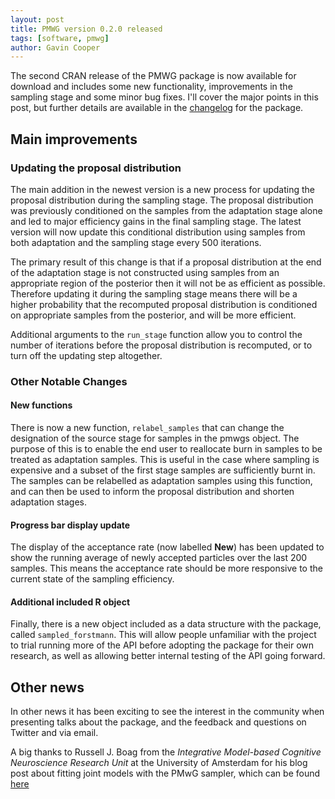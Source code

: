 ```yaml
---
layout: post
title: PMWG version 0.2.0 released
tags: [software, pmwg]
author: Gavin Cooper
---
```


The second CRAN release of the PMWG package is now available for download and includes some new functionality, improvements in the sampling stage and some minor bug fixes. I'll cover the major points in this post, but further details are available in the [changelog](https://newcastlecl.github.io/pmwg/news/index.html) for the package.

## Main improvements

### Updating the proposal distribution

The main addition in the newest version is a new process for updating the proposal distribution during the sampling stage. The proposal distribution was previously conditioned on the samples from the adaptation stage alone and led to major efficiency gains in the final sampling stage. The latest version will now update this conditional distribution using samples from both adaptation and the sampling stage every 500 iterations.

The primary result of this change is that if a proposal distribution at the end of the adaptation stage is not constructed using samples from an appropriate region of the posterior then it will not be as efficient as possible. Therefore updating it during the sampling stage means there will be a higher probability that the recomputed proposal distribution is conditioned on appropriate samples from the posterior, and will be more efficient.

Additional arguments to the `run_stage` function allow you to control the number of iterations before the proposal distribution is recomputed, or to turn off the updating step altogether.

### Other Notable Changes

#### New functions

There is now a new function, `relabel_samples` that can change the designation of the source stage for samples in the pmwgs object. The purpose of this is to enable the end user to reallocate burn in samples to be treated as adaptation samples. This is useful in the case where sampling is expensive and a subset of the first stage samples are sufficiently burnt in. The samples can be relabelled as adaptation samples using this function, and can then be used to inform the proposal distribution and shorten adaptation stages.

#### Progress bar display update

The display of the acceptance rate (now labelled **New**) has been updated to show the running average of newly accepted particles over the last 200 samples. This means the acceptance rate should be more responsive to the current state of the sampling efficiency.

#### Additional included R object

Finally, there is a new object included as a data structure with the package, called `sampled_forstmann`. This will allow people unfamiliar with the project to trial running more of the API before adopting the package for their own research, as well as allowing better internal testing of the API going forward.

## Other news

In other news it has been exciting to see the interest in the community when presenting talks about the package, and the feedback and questions on Twitter and via email.

A big thanks to Russell J. Boag from the *Integrative Model-based Cognitive Neuroscience Research Unit* at the University of Amsterdam for his blog post about fitting joint models with the PMwG sampler, which can be found [here](https://github.com/russell-j-boag/russell-j-boag.github.io/blob/main/tutorial_joint_ddm_pmwg.md)
